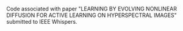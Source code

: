 Code associated with paper "LEARNING BY EVOLVING NONLINEAR DIFFUSION FOR ACTIVE LEARNING ON HYPERSPECTRAL IMAGES" submitted to IEEE Whispers.
